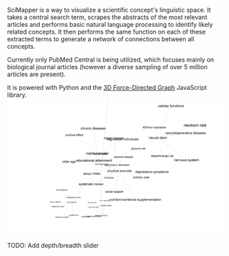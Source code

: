 SciMapper is a way to visualize a scientific concept's linguistic space.
It takes a central search term, scrapes the abstracts of the most relevant articles and performs basic natural language processing to identify likely related concepts.
It then performs the same function on each of these extracted terms to generate a network of connections between all concepts.

Currently only PubMed Central is being utilized, which focuses mainly on biological journal articles (however a diverse sampling of over 5 million articles are present).

It is powered with Python and the [3D Force-Directed Graph](https://github.com/vasturiano/3d-force-graph) JavaScript library.   
![](static/imgs/example.trans.png)

TODO:
Add depth/breadth slider